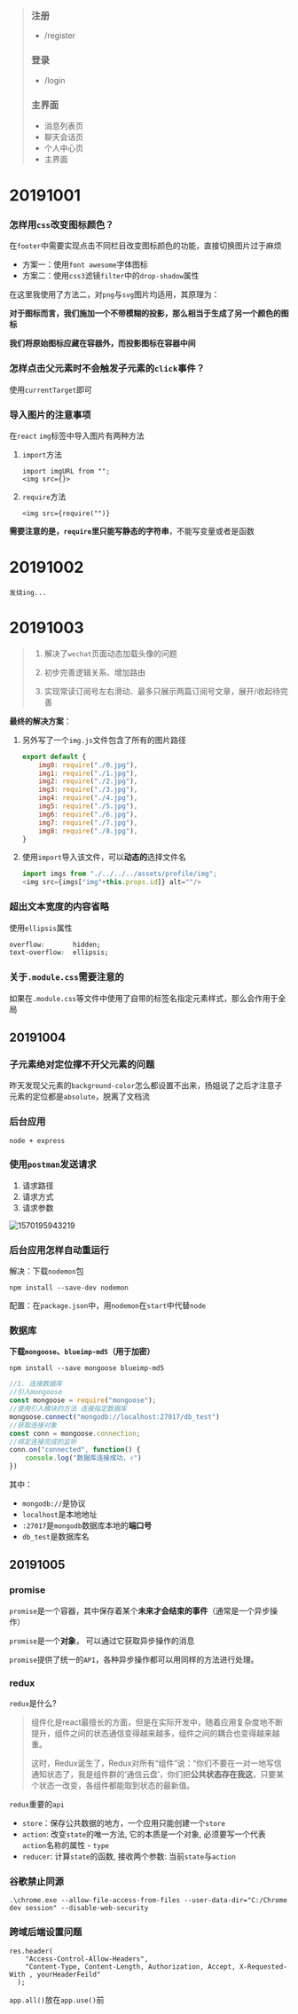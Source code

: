 >### 注册
>
>* /register
>
>### 登录
>
>* /login
>
>### 主界面
>
>* 消息列表页
>* 聊天会话页
>* 个人中心页
>* 主界面

# 20191001

### 怎样用`css`改变图标颜色？

在`footer`中需要实现点击不同栏目改变图标颜色的功能，直接切换图片过于麻烦

* 方案一：使用`font awesome`字体图标
* 方案二：使用`css3`滤镜`filter`中的`drop-shadow`属性

在这里我使用了方法二，对`png`与`svg`图片均适用，其原理为：

**对于图标而言，我们施加一个不带模糊的投影，那么相当于生成了另一个颜色的图标**

**我们将原始图标应藏在容器外，而投影图标在容器中间**



### 怎样点击父元素时不会触发子元素的`click`事件？

使用`currentTarget`即可



### 导入图片的注意事项

在`react` `img`标签中导入图片有两种方法

1. `import`方法

   ```
   import imgURL from "";
   <img src={}>
   ```

2. `require`方法

   ```
   <img src={require("")}
   ```

**需要注意的是，`require`里只能写静态的字符串**，不能写变量或者是函数

# 20191002

`发烧ing...`

# 20191003

>1. 解决了`wechat`页面动态加载头像的问题
>
>2. 初步完善逻辑关系、增加路由
>3. 实现常读订阅号左右滑动、最多只展示两篇订阅号文章，展开/收起待完善

**最终的解决方案**：

1. 另外写了一个`img.js`文件包含了所有的图片路径

   ```javascript
   export default {
       img0: require("./0.jpg"),
       img1: require("./1.jpg"),
       img2: require("./2.jpg"),
       img3: require("./3.jpg"),
       img4: require("./4.jpg"),
       img5: require("./5.jpg"),
       img6: require("./6.jpg"),
       img7: require("./7.jpg"),
       img8: require("./8.jpg"),
   }
   ```

2. 使用`import`导入该文件，可以**动态的**选择文件名

   ```javascript
   import imgs from "./../../../assets/profile/img";
   <img src={imgs["img"+this.props.id]} alt=""/>
   ```



### 超出文本宽度的内容省略

使用`ellipsis`属性

```css
overflow:		hidden;
text-overflow:	ellipsis;
```

### 关于`.module.css`需要注意的

如果在`.module.css`等文件中使用了自带的标签名指定元素样式，那么会作用于全局



## 20191004

### 子元素绝对定位撑不开父元素的问题

昨天发现父元素的`background-color`怎么都设置不出来，扬姐说了之后才注意子元素的定位都是`absolute`，脱离了文档流

### 后台应用

`node + express`

### 使用`postman`发送请求

1. 请求路径
2. 请求方式
3. 请求参数

![1570195943219](E:\BingYan\internship\%5CUsers%5CLucyS%5CAppData%5CRoaming%5CTypora%5Ctypora-user-images%5C1570195943219.png)

### 后台应用怎样自动重运行

解决：下载`nodemon`包

`npm install --save-dev nodemon`

配置：在`package.json`中，用`nodemon`在`start`中代替`node`

### 数据库

**下载`mongoose`、`blueimp-md5`（用于加密）**

`npm install --save mongoose blueimp-md5`

```javascript
//1. 连接数据库
//引入mongoose
const mongoose = require("mongoose");
//使用引入模块的方法 连接指定数据库
mongoose.connect("mongodb://localhost:27017/db_test")
//获取连接对象
const conn = mongoose.connection;
//绑定连接完成的监听
conn.on("connected", function() {
    console.log("数据库连接成功，✌")
})
```

其中：

* `mongodb://`是协议
* `localhost`是本地地址
* `:27017`是`mongodb`数据库本地的**端口号**
* `db_test`是数据库名

## 20191005

### promise

`promise`是一个容器，其中保存着某个**未来才会结束的事件**（通常是一个异步操作）

`promise`是一个**对象**， 可以通过它获取异步操作的消息

`promise`提供了统一的`API`，各种异步操作都可以用同样的方法进行处理。

### redux

`redux`是什么?

> 组件化是react最擅长的方面，但是在实际开发中，随着应用复杂度地不断提升，组件之间的状态通信变得越来越多，组件之间的耦合也变得越来越重。
>
> 这时，Redux诞生了，Redux对所有“组件”说：“你们不要在一对一地写信通知状态了，我是组件群的‘通信云盘’，你们把**公共状态存在我这**，只要某个状态一改变，各组件都能取到状态的最新值。

`redux`重要的`api`

* `store`：保存公共数据的地方，一个应用只能创建一个`store`
* `action`: 改变`state`的唯一方法, 它的本质是一个对象, 必须要写一个代表`action`名称的属性 - `type`
* `reducer`: 计算`state`的函数, 接收两个参数: 当前`state`与`action`

### 谷歌禁止同源

`.\chrome.exe --allow-file-access-from-files --user-data-dir="C:/Chrome dev session" --disable-web-security`

### 跨域后端设置问题

```
res.header(
    "Access-Control-Allow-Headers",
    "Content-Type, Content-Length, Authorization, Accept, X-Requested-With , yourHeaderFeild"
  );
```

`app.all()`放在`app.use()`前